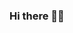 ### Hi there 👋👋

<!--
![GitHub Snake Light](https://raw.githubusercontent.com/daluozha/daluozha/output/github-snake-dark.svg#gh-dark-mode-only)![GitHub Snake dark](https://raw.githubusercontent.com/daluozha/daluozha/output/github-snake.svg#gh-light-mode-only)
-->

<!--
**daluozha/daluozha** is a ✨ _special_ ✨ repository because its `README.md` (this file) appears on your GitHub profile.

Here are some ideas to get you started:

- 🔭 I’m currently working on ...
- 🌱 I’m currently learning ...
- 👯 I’m looking to collaborate on ...
- 🤔 I’m looking for help with ...
- 💬 Ask me about ...
- 📫 How to reach me: ...
- 😄 Pronouns: ...
- ⚡ Fun fact: ...
-->
